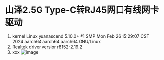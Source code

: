 # 	山泽2.5G Type-C转RJ45网口有线网卡驱动
1. kernel
   Linux yuanascend 5.10.0+ #1 SMP Mon Feb 26 15:29:07 CST 2024 aarch64 aarch64 aarch64 GNU/Linux
3. Realtek driver versior
   r8152-2.19.2
5. xxx
   ![image](https://github.com/user-attachments/assets/2f43dcfe-de2e-4108-963f-ccaad1d2b7ff)

